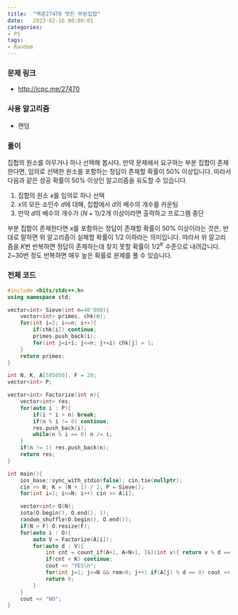 ```yaml
---
title:  "백준27470 멋진 부분집합"
date:   2023-02-16 00:00:01
categories:
- PS
tags:
- Random
---
```


### 문제 링크
* http://icpc.me/27470

### 사용 알고리즘
* 랜덤

### 풀이
집합의 원소를 아무거나 하나 선택해 봅시다. 만약 문제에서 요구하는 부분 집합이 존재한다면, 임의로 선택한 원소를 포함하는 정답이 존재할 확률이 $50\%$ 이상입니다. 따라서 다음과 같은 성공 확률이 $50\%$ 이상인 알고리즘을 유도할 수 있습니다.

1. 집합의 원소 $x$를 임의로 하나 선택
2. $x$의 모든 소인수 $d$에 대해, 집합에서 $d$의 배수의 개수를 카운팅
3. 만약 $d$의 배수의 개수가 $(N+1)/2$개 이상이라면 출력하고 프로그램 중단

부분 집합이 존재한다면 $x$를 포함하는 정답이 존재할 확률이 $50\%$ 이상이라는 것은, 반대로 말하면 위 알고리즘이 실패할 확률이 $1/2$ 이하라는 의미입니다. 따라서 위 알고리즘을 $K$번 반복하면 정답이 존재하는데 찾지 못할 확률이 $1/2^K$ 수준으로 내려갑니다. 2~30번 정도 반복하면 매우 높은 확률로 문제를 풀 수 있습니다.

### 전체 코드
```cpp
#include <bits/stdc++.h>
using namespace std;

vector<int> Sieve(int n=40'000){
    vector<int> primes, chk(n);
    for(int i=2; i<=n; i++){
        if(chk[i]) continue;
        primes.push_back(i);
        for(int j=i+i; j<=n; j+=i) chk[j] = 1;
    }
    return primes;
}

int N, K, A[505050], F = 20;
vector<int> P;

vector<int> Factorize(int n){
    vector<int> res;
    for(auto i : P){
        if(i * i > n) break;
        if(n % i != 0) continue;
        res.push_back(i);
        while(n % i == 0) n /= i;
    }
    if(n != 1) res.push_back(n);
    return res;
}

int main(){
    ios_base::sync_with_stdio(false); cin.tie(nullptr);
    cin >> N; K = (N + 1) / 2; P = Sieve();
    for(int i=1; i<=N; i++) cin >> A[i];

    vector<int> O(N);
    iota(O.begin(), O.end(), 1);
    random_shuffle(O.begin(), O.end());
    if(N > F) O.resize(F);
    for(auto i : O){
        auto V = Factorize(A[i]);
        for(auto d : V){
            int cnt = count_if(A+1, A+N+1, [&](int v){ return v % d == 0; }), rem = K;
            if(cnt < K) continue;
            cout << "YES\n";
            for(int j=1; j<=N && rem>0; j++) if(A[j] % d == 0) cout << A[j] << " ", rem--;
            return 0;
        }
    }
    cout << "NO";
}
```

